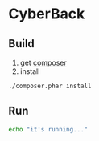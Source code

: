 # CyberBack

## Build
1. get [composer](https://getcomposer.org/download/)
2. install
```bash
./composer.phar install
```

## Run
```bash
echo "it's running..."
```
